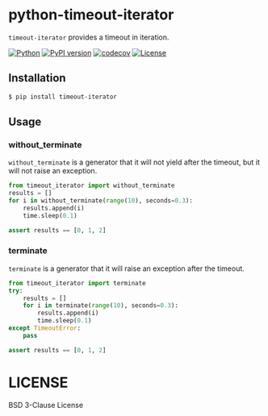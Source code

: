 # python-timeout-iterator

`timeout-iterator` provides a timeout in iteration.

[![Python](https://img.shields.io/pypi/pyversions/timeout-iterator.svg)](https://badge.fury.io/py/timeout-iterator)
[![PyPI version](https://img.shields.io/pypi/v/timeout-iterator.svg)](https://pypi.python.org/pypi/timeout-iterator/)
[![codecov](https://codecov.io/gh/kitsuyui/python-timeout-iterator/graph/badge.svg?token=D608CG7CUH)](https://codecov.io/gh/kitsuyui/python-timeout-iterator)
[![License](https://img.shields.io/badge/License-BSD%203--Clause-blue.svg)](https://opensource.org/licenses/BSD-3-Clause)

## Installation

```bash
$ pip install timeout-iterator
```

## Usage

### without_terminate

`without_terminate` is a generator that it will not yield after the timeout,
but it will not raise an exception.

```python
from timeout_iterator import without_terminate
results = []
for i in without_terminate(range(10), seconds=0.3):
    results.append(i)
    time.sleep(0.1)

assert results == [0, 1, 2]
```

### terminate

`terminate` is a generator that it will raise an exception after the timeout.

```python
from timeout_iterator import terminate
try:
    results = []
    for i in terminate(range(10), seconds=0.3):
        results.append(i)
        time.sleep(0.1)
except TimeoutError:
    pass

assert results == [0, 1, 2]
```

# LICENSE

BSD 3-Clause License
